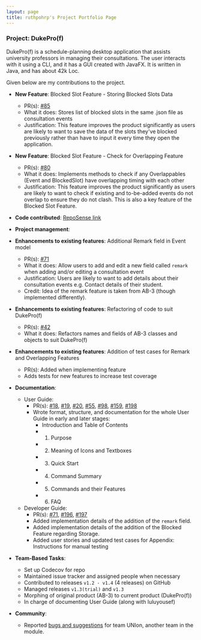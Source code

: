 ```yaml
---
layout: page
title: ruthpohrp's Project Portfolio Page
---
```


### Project: DukePro(f)

DukePro(f) is a schedule-planning desktop application that assists university professors in managing their 
consultations. 
The user interacts with it using a CLI, and it has a GUI created with JavaFX. It is written in Java, and has about 42k Loc.

Given below are my contributions to the project.

* **New Feature**: Blocked Slot Feature - Storing Blocked Slots Data
    * PR(s): [#85](https://github.com/AY2122S1-CS2103T-T11-4/tp/pull/85)
    * What it does: Stores list of blocked slots in the same .json file as consultation events
    * Justification: This feature improves the product significantly as users are likely to want to save 
      the data of the slots they've blocked previously rather than have to input it every time they open 
      the application.
      
* **New Feature**: Blocked Slot Feature - Check for Overlapping Feature
    * PR(s): [#80](https://github.com/AY2122S1-CS2103T-T11-4/tp/pull/80)
    * What it does: Implements methods to check if any Overlappables (Event and BlockedSlot) have overlapping timing with each other
    * Justification: This feature improves the product significantly as users are likely to want to check if existing and to-be-added events 
      do not overlap to ensure they do not clash. This is also a key feature of the Blocked Slot Feature.

* **Code contributed**: [RepoSense link](https://nus-cs2103-ay2122s1.github.io/tp-dashboard/?search=ruthpohrp&sort=groupTitle&sortWithin=title&since=2021-09-17&timeframe=commit&mergegroup=&groupSelect=groupByRepos&breakdown=false)

* **Project management**:

* **Enhancements to existing features**: Additional Remark field in Event model
    * PR(s): [#71](https://github.com/AY2122S1-CS2103T-T11-4/tp/pull/71)
    * What it does: Allow users to add and edit a new field called `remark` when adding and/or editing a
      consultation event
    * Justification: Users are likely to want to add details about their consultation events e.g. Contact
      details of their student.
    * Credit: Idea of the remark feature is taken from AB-3 (though implemented differently).

* **Enhancements to existing features**: Refactoring of code to suit DukePro(f)
    * PR(s): [#42](https://github.com/AY2122S1-CS2103T-T11-4/tp/pull/42)
    * What it does: Refactors names and fields of AB-3 classes and objects to suit DukePro(f)

* **Enhancements to existing features**: Addition of test cases for Remark and Overlapping Features
    *  PR(s): Added when implementing feature
    *  Adds tests for new features to increase test coverage
  
* **Documentation**:
    * User Guide:
      * PR(s): [#18](https://github.com/AY2122S1-CS2103T-T11-4/tp/pull/18), [#19](https://github.com/AY2122S1-CS2103T-T11-4/tp/pull/19), [#20](https://github.com/AY2122S1-CS2103T-T11-4/tp/pull/20), [#55](https://github.com/AY2122S1-CS2103T-T11-4/tp/pull/55), [#98](https://github.com/AY2122S1-CS2103T-T11-4/tp/pull/98), [#159](https://github.com/AY2122S1-CS2103T-T11-4/tp/pull/159), [#198](https://github.com/AY2122S1-CS2103T-T11-4/tp/pull/198)
      * Wrote format, structure, and documentation for the whole User Guide in early and later stages: 
        * Introduction and Table of Contents
        * 1. Purpose
        * 2. Meaning of Icons and Textboxes
        * 3. Quick Start
        * 4. Command Summary
        * 5. Commands and their Features
        * 6. FAQ 
    * Developer Guide:
        * PR(s): [#71](https://github.com/AY2122S1-CS2103T-T11-4/tp/pull/71), [#196](https://github.com/AY2122S1-CS2103T-T11-4/tp/pull/196), [#197](https://github.com/AY2122S1-CS2103T-T11-4/tp/pull/197)
        * Added implementation details of the addition of the `remark` field.
        * Added implementation details of the addition of the Blocked Feature regarding Storage.
        * Added user stories and updated test cases for Appendix: Instructions for manual testing
    
* **Team-Based Tasks**:
    * Set up Codecov for repo
    * Maintained issue tracker and assigned people when necessary
    * Contributed to releases `v1.2 - v1.4` (4 releases) on GitHub
    * Managed releases `v1.3(trial)` and `v1.3`
    * Morphing of original product (AB-3) to current product (DukePro(f))
    * In charge of documenting User Guide (along with luluyousef)

* **Community**:
    * Reported [bugs and suggestions](https://github.com/ruthpohrp/ped/issues) for team UNIon, another team in the module.
